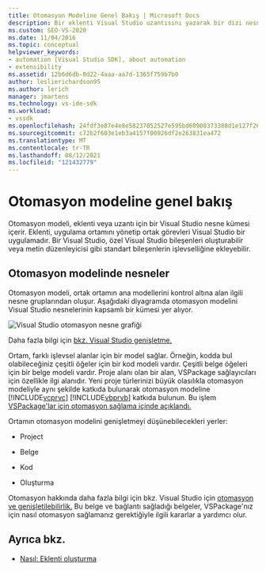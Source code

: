 ```yaml
---
title: Otomasyon Modeline Genel Bakış | Microsoft Docs
description: Bir eklenti Visual Studio uzantısını yazarak bir dizi nesneden oluşan Visual Studio otomasyon modeli hakkında bilgi öğrenin.
ms.custom: SEO-VS-2020
ms.date: 11/04/2016
ms.topic: conceptual
helpviewer_keywords:
- automation [Visual Studio SDK], about automation
- extensibility
ms.assetid: 12b6d6db-0d22-4aaa-aa7d-1365f759b7b0
author: leslierichardson95
ms.author: lerich
manager: jmartens
ms.technology: vs-ide-sdk
ms.workload:
- vssdk
ms.openlocfilehash: 24fdf3e87e4e8e58237052527e595bd60908373388d1e127f2607c88a609bfac
ms.sourcegitcommit: c72b2f603e1eb3a4157f00926df2e263831ea472
ms.translationtype: MT
ms.contentlocale: tr-TR
ms.lasthandoff: 08/12/2021
ms.locfileid: "121432779"
---
```

# <a name="automation-model-overview"></a>Otomasyon modeline genel bakış
Otomasyon modeli, eklenti veya uzantı için bir Visual Studio nesne kümesi içerir. Eklenti, uygulama ortamını yönetip ortak görevleri Visual Studio bir uygulamadır. Bir Visual Studio, özel Visual Studio bileşenleri oluşturabilir veya metin düzenleyicisi gibi standart bileşenlerin işlevselliğine ekleyebilir.

## <a name="objects-in-the-automation-model"></a>Otomasyon modelinde nesneler
 Otomasyon modeli, ortak ortamın ana modellerini kontrol altına alan ilgili nesne gruplarından oluşur. Aşağıdaki diyagramda otomasyon modelini Visual Studio nesnelerinin kapsamlı bir kümesi yer alıyor.

 ![Visual Studio otomasyon nesne grafiği](../../extensibility/internals/media/vsvisualstudioautomationobjectchart.gif "vsVisualStudioAutomationObjectChart")

 Daha fazla bilgi için [bkz. Visual Studio genişletme.](/previous-versions/esk3eey8(v=vs.140))

 Ortam, farklı işlevsel alanlar için bir model sağlar. Örneğin, kodda bul olabileceğiniz çeşitli öğeler için bir kod modeli vardır. Çeşitli belge öğeleri için bir belge modeli vardır. Proje alanı olan bir alan, VSPackage sağlayıcıları için özellikle ilgi alanıdır. Yeni proje türlerinizi büyük olasılıkla otomasyon modeliyle aynı şekilde katkıda bulunarak otomasyon modeline [!INCLUDE[vcprvc](../../code-quality/includes/vcprvc_md.md)] [!INCLUDE[vbprvb](../../code-quality/includes/vbprvb_md.md)] katkıda bulunun. Bu işlem [VSPackage'lar için otomasyon sağlama içinde açıklandı.](../../extensibility/internals/providing-automation-for-vspackages.md)

 Ortamın otomasyon modelini genişletmeyi düşünebilecekleri yerler:

- Project

- Belge

- Kod

- Oluşturma

Otomasyon hakkında daha fazla bilgi için bkz. Visual Studio için [otomasyon ve genişletilebilirlik.](/previous-versions/visualstudio/visual-studio-2015/extensibility/extensibility-in-visual-studio?preserve-view=true&view=vs-2015) Bu belge ve bağlantı sağladığı belgeler, VSPackage'nız için nasıl otomasyon sağlamanız gerektiğiyle ilgili kararlar a yardımcı olur.

## <a name="see-also"></a>Ayrıca bkz.
- [Nasıl: Eklenti oluşturma](/previous-versions/80493a3w(v=vs.140))
